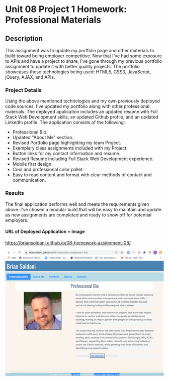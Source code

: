 # Unit 08 Project 1 Homework: Professional Materials

## Description
This assignment was to update my portfolio page and other materials to build toward being employer competitive. Now that I've had some exposure to APIs and have a project to share, I've gone through my previous portfolio assignment to update it with better quality projects. The portfolio showcases these technologies being used: HTML5, CSS3, JavaScript, jQuery, AJAX, and APIs. 

### Project Details
Using the above mentioned technologies and my own previously deployed code sources, I've updated my portfolio along with other professional materials. The deployed application includes an updated resume with Full Stack Web Development skills, an updated Github profile, and an updated LinkedIn profile. The application consists of the following:

- Professional Bio.
- Updated "About Me" section.
- Revised Portfolio page highlighting my team Project.
- Exemplary class assignments included with my Project.
- Button links for my contact information and resume.
- Revised Resume including Full Stack Web Development experience.
- Mobile first design. 
- Cool and professional color pallet.
- Easy to read content and format with clear methods of contact and communication.
 
 ### Results
 The final application performs well and meets the requirements given above. I've chosen a modular build that will be easy to maintain and update as new assignments are completed and ready to show off for potential employers.


#### URL of Deployed Application + Image 
 https://briansoldani.github.io/08-homework-assignment-08/


![](/assets/images/portfolio.jpg)
